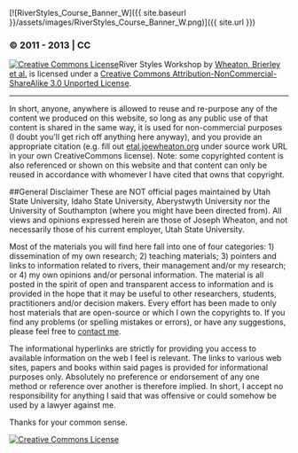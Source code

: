 [![RiverStyles_Course_Banner_W]({{ site.baseurl }}/assets/images/RiverStyles_Course_Banner_W.png)]({{ site.url }})

### © 2011 - 2013 | CC

[![Creative Commons License](http://i.creativecommons.org/l/by-nc-sa/3.0/88x31.png)](http://creativecommons.org/licenses/by-nc-sa/3.0/deed.en_US)River Styles Workshop by [Wheaton, Brierley et al.](http://riverstyles.joewheaton.org/) is licensed under a [Creative Commons Attribution-NonCommercial-ShareAlike 3.0 Unported License](http://creativecommons.org/licenses/by-nc-sa/3.0/deed.en_US).

***
In short, anyone, anywhere is allowed to reuse and re-purpose any of the content we produced on this website, so long as any public use of that content is shared in the same way, it is used for non-commercial purposes (I doubt you'll get rich off anything here anyway), and you provide an appropriate citation (e.g. fill out [etal.joewheaton.org](http://etal.joewheaton.org/) under source work URL in your own CreativeCommons license). Note: some copyrighted content is also referenced or shown on this website and that content can only be reused in accordance with whomever I have cited that owns that copyright. 

##General Disclaimer 
These are NOT official pages maintained by Utah State University, Idaho State University, Aberystwyth University nor the University of Southampton (where you might have been directed from). All views and opinions expressed herein are those of Joseph Wheaton, and not necessarily those of his current employer, Utah State University. 

Most of the materials you will find here fall into one of four categories: 1) dissemination of my own research; 2) teaching materials; 3) pointers and links to information related to rivers, their management and/or my research; or 4) my own opinions and/or personal information. The material is all posted in the spirit of open and transparent access to information and is provided in the hope that it may be useful to other researchers, students, practitioners and/or decision makers. Every effort has been made to only host materials that are open-source or which I own the copyrights to. If you find any problems (or spelling mistakes or errors), or have any suggestions, please feel free to [contact me](http://www.joewheaton.org/Home/contact). 

The informational hyperlinks are strictly for providing you access to available information on the web I feel is relevant. The links to various web sites, papers and books within said pages is provided for informational purposes only. Absolutely no preference or endorsement of any one method or reference over another is therefore implied. In short, I accept no responsibility for anything I said that was offensive or could somehow be used by a lawyer against me. 

Thanks for your common sense.

[![Creative Commons License](http://i.creativecommons.org/l/by-nc-sa/3.0/88x31.png)](http://creativecommons.org/licenses/by-nc-sa/3.0/deed.en_US)